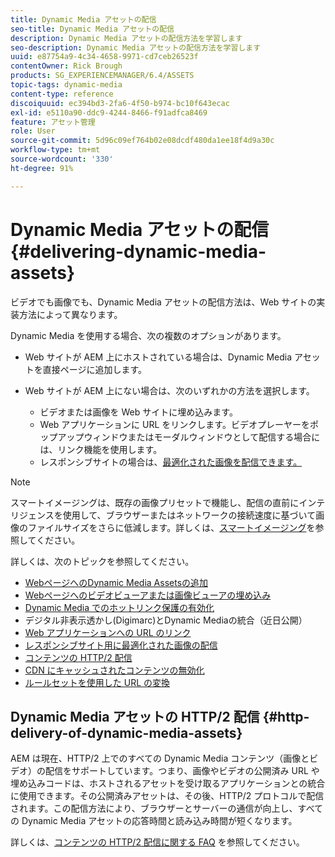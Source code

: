 ```yaml
---
title: Dynamic Media アセットの配信
seo-title: Dynamic Media アセットの配信
description: Dynamic Media アセットの配信方法を学習します
seo-description: Dynamic Media アセットの配信方法を学習します
uuid: e87754a9-4c34-4658-9971-cd7ceb26523f
contentOwner: Rick Brough
products: SG_EXPERIENCEMANAGER/6.4/ASSETS
topic-tags: dynamic-media
content-type: reference
discoiquuid: ec394bd3-2fa6-4f50-b974-bc10f643ecac
exl-id: e5110a90-ddc9-4244-8466-f91adfca8469
feature: アセット管理
role: User
source-git-commit: 5d96c09ef764b02e08dcdf480da1ee18f4d9a30c
workflow-type: tm+mt
source-wordcount: '330'
ht-degree: 91%

---
```


# Dynamic Media アセットの配信 {#delivering-dynamic-media-assets}

ビデオでも画像でも、Dynamic Media アセットの配信方法は、Web サイトの実装方法によって異なります。

Dynamic Media を使用する場合、次の複数のオプションがあります。

* Web サイトが AEM 上にホストされている場合は、Dynamic Media アセットを直接ページに追加します。
* Web サイトが AEM 上にない場合は、次のいずれかの方法を選択します。

   * ビデオまたは画像を Web サイトに埋め込みます。
   * Web アプリケーションに URL をリンクします。ビデオプレーヤーをポップアップウィンドウまたはモーダルウィンドウとして配信する場合には、リンク機能を使用します。
   * レスポンシブサイトの場合は、[最適化された画像を配信できます。](responsive-site.md)

>[!NOTE]
>
>スマートイメージングは、既存の画像プリセットで機能し、配信の直前にインテリジェンスを使用して、ブラウザーまたはネットワークの接続速度に基づいて画像のファイルサイズをさらに低減します。詳しくは、[スマートイメージング](imaging-faq.md)を参照してください。

詳しくは、次のトピックを参照してください。

* [WebページへのDynamic Media Assetsの追加](adding-dynamic-media-assets-to-pages.md)
* [Webページへのビデオビューアまたは画像ビューアの埋め込み](embed-code.md)
* [Dynamic Media でのホットリンク保護の有効化](https://experienceleague.adobe.com/docs/experience-manager-64/assets/dynamic/hotlink-protection.html?lang=ja#dynamic)
* デジタル非表示透かし(Digimarc)とDynamic Mediaの統合（近日公開）
* [Web アプリケーションへの URL のリンク](linking-urls-to-yourwebapplication.md)
* [レスポンシブサイト用に最適化された画像の配信](responsive-site.md)
* [コンテンツの HTTP/2 配信](http2.md)
* [CDN にキャッシュされたコンテンツの無効化](invalidate-cdn-cached-content.md)
* [ルールセットを使用した URL の変換](using-rulesets-to-transform-urls.md)

## Dynamic Media アセットの HTTP/2 配信 {#http-delivery-of-dynamic-media-assets}

AEM は現在、HTTP/2 上でのすべての Dynamic Media コンテンツ（画像とビデオ）の配信をサポートしています。つまり、画像やビデオの公開済み URL や埋め込みコードは、ホストされるアセットを受け取るアプリケーションとの統合に使用できます。その公開済みアセットは、その後、HTTP/2 プロトコルで配信されます。この配信方法により、ブラウザーとサーバーの通信が向上し、すべての Dynamic Media アセットの応答時間と読み込み時間が短くなります。

詳しくは、[コンテンツの HTTP/2 配信に関する FAQ](/help/sites-administering/scene7-http2faq.md) を参照してください。
